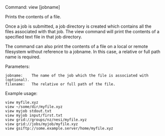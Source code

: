 Command: view [jobname] <filename> 

Prints the contents of a file.

Once a job is submitted, a job directory is created which contains all the files associated with that job.
The view command will print the contents of a specified text file in that job directory.

The command can also print the contents of a file on a local or remote filesystem without reference to a jobname.
In this case, a relative or full path name is required.

Parameters:

    jobname:	The name of the job which the file is associated with (optional).
    filename:	The relative or full path of the file.
    
Example usage:

    view myfile.xyz
    view ~/some/dir/myfile.xyz
    view myjob stdout.txt
    view myjob input/first.txt
    view grid://groups/nz/nesi/myfile.xyz
    view grid://jobs/myjob/myfile.xyz
    view gsiftp://some.example.server/home/myfile.xyz
    
